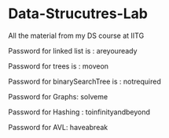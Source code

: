 # Data-Strucutres-Lab
All the material from my DS course at IITG

Password for linked list is : areyouready


Password for trees is : moveon



Password for binarySearchTree is : notrequired



Password for Graphs: solveme  


Password for Hashing : toinfinityandbeyond 


Password for AVL: haveabreak 



